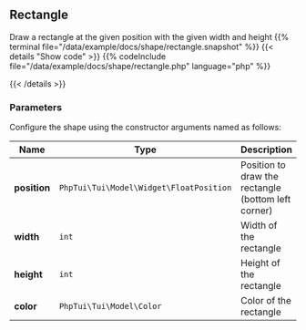 ## Rectangle

Draw a rectangle at the given position with the given width and height
{{% terminal file="/data/example/docs/shape/rectangle.snapshot" %}}
{{< details "Show code"  >}}
{{% codeInclude file="/data/example/docs/shape/rectangle.php" language="php" %}}

{{< /details >}}
### Parameters

Configure the shape using the constructor arguments named as follows:

| Name | Type | Description |
| --- | --- | --- |
| **position** | `PhpTui\Tui\Model\Widget\FloatPosition` | Position to draw the rectangle (bottom left corner) |
| **width** | `int` | Width of the rectangle |
| **height** | `int` | Height of the rectangle |
| **color** | `PhpTui\Tui\Model\Color` | Color of the rectangle |